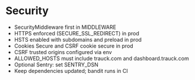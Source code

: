 # Security

- SecurityMiddleware first in MIDDLEWARE
- HTTPS enforced (SECURE_SSL_REDIRECT) in prod
- HSTS enabled with subdomains and preload in prod
- Cookies Secure and CSRF cookie secure in prod
- CSRF trusted origins configured via env
- ALLOWED_HOSTS must include trauck.com and dashboard.trauck.com
- Optional Sentry: set SENTRY_DSN
- Keep dependencies updated; bandit runs in CI
